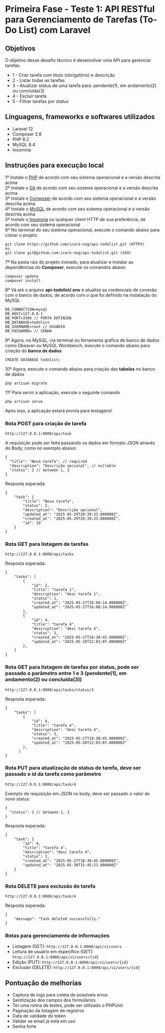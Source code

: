 # Primeira Fase - Teste 1: API RESTful para Gerenciamento de Tarefas (To-Do List) com Laravel

## Objetivos
O objetivo desse desafio técnico é desenvolver uma API para gerenciar tarefas.
* 1 - Criar tarefa com título (obrigatório) e descrição
* 2 - Listar todas as tarefas
* 3 - Atualizar status de uma tarefa para: pendente(1), em andamento(2) ou concluída(3)
* 4 - Excluir tarefa
* 5 - Filtrar tarefas por status

## Linguagens, frameworks e softwares utilizados 
* Laravel 12
* Composer 2.8
* PHP 8.2
* MySQL 8.4
* Insomnia

## Instruções para execução local
1º Instale o <a href="https://www.php.net/">PHP</a> de acordo com seu sistema operacional e a versão descrita acima
<br>
2º Instale o <a href="https://git-scm.com/">Git</a> de acordo com seu sistema operacional e a versão descrita acima
<br>
3º Instale o <a href="https://getcomposer.org/">Composer</a> de acordo com seu sistema operacional e a versão descrita acima
<br>
4º Instale o <a href="https://www.mysql.com/">MySQL</a> de acordo com seu sistema operacional e a versão descrita acima
<br>
5º Instale o <a href="https://insomnia.rest/download">Insomnia</a> ou qualquer client HTTP de sua preferência, de acordo com seu sistema operacional
<br>
6º No terminal do seu sistema operacional, execute o comando abaixo para clonar o projeto
```
git clone https://github.com/icaro-nog/api-todolist.git (HTTPS)
ou
git clone git@github.com:icaro-nog/api-todolist.git (SSH)
```
7º Na pasta raiz do projeto clonado, para atualizar e instalar as dependências do <b>Composer</b>, execute os comandos abaixo
```
composer update
composer install
```
8º Vá até o arquivo <b>api-todolist/.env</b> e atualize as credenciais de conexão com o banco de dados, de acordo com o que foi definido na instalação do MySQL
```
DB_CONNECTION=mysql
DB_HOST=127.0.0.1
DB_PORT=3306 // PORTA DEFINIDA
DB_DATABASE=todolist
DB_USERNAME=root // USUÁRIO
DB_PASSWORD= // SENHA
```
9º Agora, no MySQL, via terminal ou ferramenta gráfica de banco de dados como Dbeaver ou MySQL Workbench, execute o comando abaixo para criação do <b>banco de dados</b>
```
CREATE DATABASE todolist;
```
10º Agora, execute o comando abaixo para criação das <b>tabelas</b> no banco de dados
```
php artisan migrate
```
11º Para servir a aplicação, execute o seguinte comando
```
php artisan serve
```
Após isso, a aplicação estará pronta para testagens!

### Rota POST para criação de tarefa
```
http://127.0.0.1:8000/api/task
```
A requisição pode ser feita passando os dados em formato JSON através do Body, como no exemplo abaixo:
```
{
  "title": "Nova tarefa", // required
  "description": "Descrição opcional", // nullable
  "status": 2 // between 1, 3
}
```
Resposta esperada:
```
{
	"task": {
		"title": "Nova tarefa",
		"status": 2,
		"description": "Descrição opcional",
		"updated_at": "2025-05-29T20:39:33.000000Z",
		"created_at": "2025-05-29T20:39:33.000000Z",
		"id": 19
	}
}
```
### Rota GET para listagem de tarefas
```
http://127.0.0.1:8000/api/tasks
```
Resposta esperada:
```
{
	"tasks": [
		{
			"id": 2,
			"title": "tarefa 1",
			"description": "desc tarefa 1",
			"status": 1,
			"created_at": "2025-05-27T16:00:14.000000Z",
			"updated_at": "2025-05-27T16:00:14.000000Z"
		},
		{
			"id": 4,
			"title": "tarefa 4",
			"description": "desc tarefa 4",
			"status": 3,
			"created_at": "2025-05-27T18:38:45.000000Z",
			"updated_at": "2025-05-28T22:03:07.000000Z"
		},
    ]
}
```
### Rota GET para listagem de tarefas por status, pode ser passado o parâmetro entre 1 e 3 (pendente(1), em andamento(2) ou concluída(3))
```
http://127.0.0.1:8000/api/tasks/status/3
```
Resposta esperada:
```
{
	"tasks": [
		{
			"id": 4,
			"title": "tarefa 4",
			"description": "desc tarefa 4",
			"status": 3,
			"created_at": "2025-05-27T18:38:45.000000Z",
			"updated_at": "2025-05-28T22:03:07.000000Z"
		},
      ]
}
```
### Rota PUT para atualização de status de tarefa, deve ser passado o id da tarefa como parâmetro
```
http://127.0.0.1:8000/api/task/4
```
Exemplo de requisição em JSON no body, deve ser passado o valor do novo status:
```
{
  "status": 2 // between 1, 3
}
```
Resposta esperada:
```
{
	"task": {
		"id": 4,
		"title": "tarefa 4",
		"description": "desc tarefa 4",
		"status": 1,
		"created_at": "2025-05-27T18:38:45.000000Z",
		"updated_at": "2025-05-30T15:45:23.000000Z"
	}
}
```
### Rota DELETE para exclusão de tarefa
```
http://127.0.0.1:8000/api/task/4
```
Resposta esperada:
```
{
	"message": "Task deleted successfully."
}
```




### Rotas para gerenciamento de informações
* Listagem (GET): ``` http://127.0.0.1:8000/api/v1/users ```
* Leitura de usuário em específico (GET): ``` http://127.0.0.1:8000/api/v1/users/{id} ```
* Edição (PUT): ``` http://127.0.0.1:8000/api/v1/users/{id} ```
* Exclusão (DELETE): ``` http://127.0.0.1:8000/api/v1/users/{id} ```

## Pontuação de melhorias
* Captura de logs para coleta de possíveis erros
* Sanitização dos campos dos formulários
* Ter uma rotina de testes, pode ser utilizado o PHPUnit
* Paginação da listagem de registros
* Data de validade do token
* Validar se email já está em uso
* Senha forte


